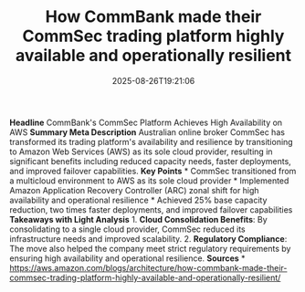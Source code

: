 ﻿---
title: "How CommBank made their CommSec trading platform highly available and operationally resilient"
date: "2025-08-26T19:21:06"
category: "Markets"
summary: ""
slug: "how commbank made their commsec trading platform highly avai"
source_urls:
  - "https://aws.amazon.com/blogs/architecture/how-commbank-made-their-commsec-trading-platform-highly-available-and-operationally-resilient/"
seo:
  title: "How CommBank made their CommSec trading platform highly available and operationally resilient | Hash n Hedge"
  description: ""
  keywords: ["news", "markets", "brief"]
---
**Headline** CommBank's CommSec Platform Achieves High Availability on AWS  **Summary Meta Description** Australian online broker CommSec has transformed its trading platform's availability and resilience by transitioning to Amazon Web Services (AWS) as its sole cloud provider, resulting in significant benefits including reduced capacity needs, faster deployments, and improved failover capabilities.  **Key Points**  * CommSec transitioned from a multicloud environment to AWS as its sole cloud provider * Implemented Amazon Application Recovery Controller (ARC) zonal shift for high availability and operational resilience * Achieved 25% base capacity reduction, two times faster deployments, and improved failover capabilities  **Takeaways with Light Analysis**  1. **Cloud Consolidation Benefits**: By consolidating to a single cloud provider, CommSec reduced its infrastructure needs and improved scalability. 2. **Regulatory Compliance**: The move also helped the company meet strict regulatory requirements by ensuring high availability and operational resilience.  **Sources** * https://aws.amazon.com/blogs/architecture/how-commbank-made-their-commsec-trading-platform-highly-available-and-operationally-resilient/ 
